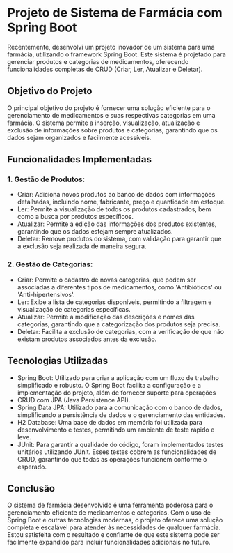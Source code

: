 # Projeto de Sistema de Farmácia com Spring Boot
Recentemente, desenvolvi um projeto inovador de um sistema para uma farmácia, utilizando o framework Spring Boot. Este sistema é projetado para gerenciar produtos e categorias de medicamentos, oferecendo funcionalidades completas de CRUD (Criar, Ler, Atualizar e Deletar).

## Objetivo do Projeto
O principal objetivo do projeto é fornecer uma solução eficiente para o gerenciamento de medicamentos e suas respectivas categorias em uma farmácia. O sistema permite a inserção, visualização, atualização e exclusão de informações sobre produtos e categorias, garantindo que os dados sejam organizados e facilmente acessíveis.

## Funcionalidades Implementadas
### 1. Gestão de Produtos:
* Criar: Adiciona novos produtos ao banco de dados com informações detalhadas, incluindo nome, fabricante, preço e quantidade em estoque.
* Ler: Permite a visualização de todos os produtos cadastrados, bem como a busca por produtos específicos.
* Atualizar: Permite a edição das informações dos produtos existentes, garantindo que os dados estejam sempre atualizados.
* Deletar: Remove produtos do sistema, com validação para garantir que a exclusão seja realizada de maneira segura.
  
### 2. Gestão de Categorias:
* Criar: Permite o cadastro de novas categorias, que podem ser associadas a diferentes tipos de medicamentos, como 'Antibióticos' ou 'Anti-hipertensivos'.
* Ler: Exibe a lista de categorias disponíveis, permitindo a filtragem e visualização de categorias específicas.
* Atualizar: Permite a modificação das descrições e nomes das categorias, garantindo que a categorização dos produtos seja precisa.
* Deletar: Facilita a exclusão de categorias, com a verificação de que não existam produtos associados antes da exclusão.
  
## Tecnologias Utilizadas
* Spring Boot: Utilizado para criar a aplicação com um fluxo de trabalho simplificado e robusto. O Spring Boot facilita a configuração e a implementação do projeto, além de fornecer suporte para operações
* CRUD com JPA (Java Persistence API).
* Spring Data JPA: Utilizado para a comunicação com o banco de dados, simplificando a persistência de dados e o gerenciamento das entidades.
* H2 Database: Uma base de dados em memória foi utilizada para desenvolvimento e testes, permitindo um ambiente de teste rápido e leve.
* JUnit: Para garantir a qualidade do código, foram implementados testes unitários utilizando JUnit. Esses testes cobrem as funcionalidades de CRUD, garantindo que todas as operações funcionem conforme o esperado.
  
## Conclusão
O sistema de farmácia desenvolvido é uma ferramenta poderosa para o gerenciamento eficiente de medicamentos e categorias. Com o uso de Spring Boot e outras tecnologias modernas, o projeto oferece uma solução completa e escalável para atender às necessidades de qualquer farmácia. Estou satisfeita com o resultado e confiante de que este sistema pode ser facilmente expandido para incluir funcionalidades adicionais no futuro.
